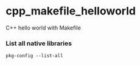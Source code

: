 cpp_makefile_helloworld
=======================

C++ hello world with Makefile

### List all native libraries
```
pkg-config --list-all
```
